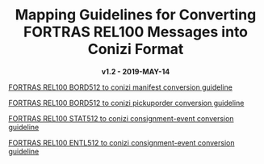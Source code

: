 <div style="text-align: center;">
	<h1>Mapping Guidelines for Converting FORTRAS REL100 Messages into Conizi Format</h1>
	<strong>v1.2 - 2019-MAY-14</strong>
</div>


[FORTRAS REL100 BORD512 to conizi manifest conversion guideline](fortras_bord512_to_conizi_manifest_mapping.md)

[FORTRAS REL100 BORD512 to conizi pickuporder conversion guideline](fortras_bord512_to_conizi_pickuporder_mapping.md)

[FORTRAS REL100 STAT512 to conizi consignment-event conversion guideline](fortras_stat512_to_conizi_event_bulk_mapping.md)

[FORTRAS REL100 ENTL512 to conizi consignment-event conversion guideline](fortras_entl512_to_conizi_event_bulk_mapping.md)